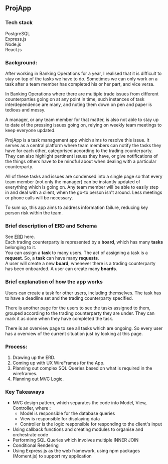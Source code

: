 ## ProjApp

### Tech stack
PostgreSQL </br>
Express.js </br>
Node.js </br>
React.js




### Background:

After working in Banking Operations for a year, I realised that it is difficult to stay on top of the tasks we have to do. Sometimes we can only work on a task after a team member has completed his or her part, and vice versa.

In Banking Operations where there are multiple trade issues from different counterparties going on at any point in time, such instances of task interdependence are many, and noting them down on pen and paper is tedious and messy. 

A manager, or any team member for that matter, is also not able to stay up to date of the pressing issues going on, relying on weekly team meetings to keep everyone updated.

ProjApp is a task management app which aims to resolve this issue. It serves as a central platform where team members can notify the tasks they have for each other, categorised according to the trading counterparty. They can also highlight pertinent issues they have, or give notifications of the things others have to be mindful about when dealing with a particular counterparty.

All of these tasks and issues are condensed into a single page so that every team member (not only the manager) can be instantly updated of everything which is going on. Any team member will be able to easily step in and deal with a client, when the go-to person isn't around. Less meetings or phone calls will be necessary.  

To sum up, this app aims to address information failure, reducing key person risk within the team.  

### Brief description of ERD and Schema
See [ERD](./erd.png) here. </br>
Each trading counterparty is represented by a **board**, which has many **tasks** belonging to it.</br>
You can assign a **task** to many users. The act of assigning a task is a **request**. So, a **task** can have many **requests**.</br>
A user will create a new **board**, whenever there is a trading counterparty has been onboarded. A user can create many **boards**.

### Brief explanation of how the app works

Users can create a task for other users, including themselves. The task has to have a deadline set and the trading counterparty specified.

There is another page for the users to see the tasks assigned to them, grouped according to the trading counterparty they are under. They can mark it as done when they have completed the task. 

There is an overview page to see all tasks which are ongoing. So every user has a overview of the current situation just by looking at this page.

### Process:

1. Drawing up the ERD.
2. Coming up with UX WireFrames for the App. 
3. Planning out complex SQL Queries based on what is required in the wireframes.
4. Planning out MVC Logic.


### Key Takeaways 

* MVC design pattern, which separates the code into Model, View, Controller, where :
  * Model is responsible for the database queries
  * View is responsible for displaying data
  * Controller is the logic responsible for responding to the client's input
* Using callback functions and creating modules to organise and orchestrate code 
* Performing SQL Queries which involves multiple INNER JOIN
* Conditional Rendering
* Using Express.js as the web framework, using npm packages (Moment.js) to support my application
 
